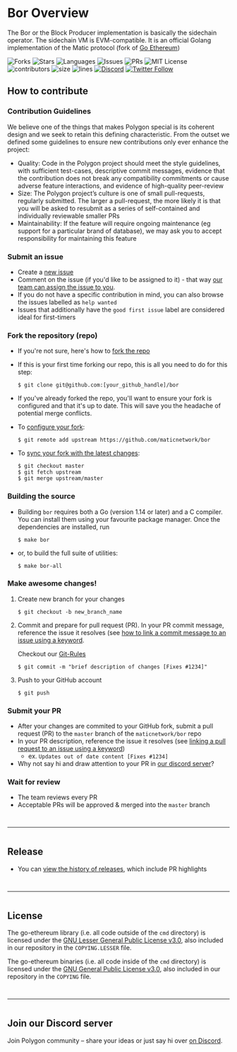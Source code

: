 # Bor Overview
The Bor or the Block Producer implementation is basically the sidechain operator. The sidechain VM is EVM-compatible. It is an official Golang implementation of the Matic protocol (fork of [Go Ethereum](https://github.com/ethereum/go-ethereum))

![Forks](https://img.shields.io/github/forks/maticnetwork/bor?style=social)
![Stars](https://img.shields.io/github/stars/maticnetwork/bor?style=social)
![Languages](https://img.shields.io/github/languages/count/maticnetwork/bor) 
![Issues](https://img.shields.io/github/issues/maticnetwork/bor) 
![PRs](https://img.shields.io/github/issues-pr-raw/maticnetwork/bor) 
![MIT License](https://img.shields.io/github/license/maticnetwork/bor)
![contributors](https://img.shields.io/github/contributors-anon/maticnetwork/bor) 
![size](https://img.shields.io/github/languages/code-size/maticnetwork/bor) 
![lines](https://img.shields.io/tokei/lines/github/maticnetwork/bor)
[![Discord](https://img.shields.io/discord/714888181740339261?color=1C1CE1&label=Polygon%20%7C%20Discord%20%F0%9F%91%8B%20&style=flat-square)](https://discord.gg/zdwkdvMNY2)
[![Twitter Follow](https://img.shields.io/twitter/follow/0xPolygon.svg?style=social)](https://twitter.com/0xPolygon)

## How to contribute

### Contribution  Guidelines
We believe one of the things that makes Polygon special is its coherent design and we seek to retain this defining characteristic. From the outset we defined some guidelines to ensure new contributions only ever enhance the project:

* Quality: Code in the Polygon project should meet the style guidelines, with sufficient test-cases, descriptive commit messages, evidence that the contribution does not break any compatibility commitments or cause adverse feature interactions, and evidence of high-quality peer-review
* Size: The Polygon project’s culture is one of small pull-requests, regularly submitted. The larger a pull-request, the more likely it is that you will be asked to resubmit as a series of self-contained and individually reviewable smaller PRs
* Maintainability: If the feature will require ongoing maintenance (eg support for a particular brand of database), we may ask you to accept responsibility for maintaining this feature
### Submit an issue

- Create a [new issue](https://github.com/maticnetwork/bor/issues/new/choose)
- Comment on the issue (if you'd like to be assigned to it) - that way [our team can assign the issue to you](https://github.blog/2019-06-25-assign-issues-to-issue-commenters/).
- If you do not have a specific contribution in mind, you can also browse the issues labelled as `help wanted`
- Issues that additionally have the `good first issue` label are considered ideal for first-timers

### Fork the repository (repo)

- If you're not sure, here's how to [fork the repo](https://help.github.com/en/articles/fork-a-repo)

- If this is your first time forking our repo, this is all you need to do for this step:

    ```
    $ git clone git@github.com:[your_github_handle]/bor
    ```

- If you've already forked the repo, you'll want to ensure your fork is configured and that it's up to date. This will save you the headache of potential merge conflicts.

- To [configure your fork](https://docs.github.com/en/github/collaborating-with-issues-and-pull-requests/configuring-a-remote-for-a-fork):

    ```
    $ git remote add upstream https://github.com/maticnetwork/bor
    ```

- To [sync your fork with the latest changes](https://docs.github.com/en/github/collaborating-with-issues-and-pull-requests/syncing-a-fork):

    ```
    $ git checkout master
    $ git fetch upstream
    $ git merge upstream/master
    ```

### Building the source

- Building `bor` requires both a Go (version 1.14 or later) and a C compiler. You can install
them using your favourite package manager. Once the dependencies are installed, run

     ```shell
     $ make bor
     ```

- or, to build the full suite of utilities:

     ```shell
     $ make bor-all
     ```

### Make awesome changes!

1. Create new branch for your changes

    ```
    $ git checkout -b new_branch_name
    ```

2. Commit and prepare for pull request (PR). In your PR commit message, reference the issue it resolves (see [how to link a commit message to an issue using a keyword](https://docs.github.com/en/free-pro-team@latest/github/managing-your-work-on-github/linking-a-pull-request-to-an-issue#linking-a-pull-request-to-an-issue-using-a-keyword).


    Checkout our [Git-Rules](https://docs.polygon.technology/docs/contribute/orientation#git-rules)

    ```
    $ git commit -m "brief description of changes [Fixes #1234]"
    ```

3. Push to your GitHub account

    ```
    $ git push
    ```

### Submit your PR

- After your changes are commited to your GitHub fork, submit a pull request (PR) to the `master` branch of the `maticnetwork/bor` repo
- In your PR description, reference the issue it resolves (see [linking a pull request to an issue using a keyword](https://docs.github.com/en/free-pro-team@latest/github/managing-your-work-on-github/linking-a-pull-request-to-an-issue#linking-a-pull-request-to-an-issue-using-a-keyword))
  - ex. `Updates out of date content [Fixes #1234]`
- Why not say hi and draw attention to your PR in [our discord server](https://discord.gg/zdwkdvMNY2)?

### Wait for review

- The team reviews every PR
- Acceptable PRs will be approved & merged into the `master` branch

<hr style="margin-top: 3em; margin-bottom: 3em;">

## Release

- You can [view the history of releases](https://github.com/maticnetwork/bor/releases), which include PR highlights

<hr style="margin-top: 3em; margin-bottom: 3em;">


## License

The go-ethereum library (i.e. all code outside of the `cmd` directory) is licensed under the
[GNU Lesser General Public License v3.0](https://www.gnu.org/licenses/lgpl-3.0.en.html),
also included in our repository in the `COPYING.LESSER` file.

The go-ethereum binaries (i.e. all code inside of the `cmd` directory) is licensed under the
[GNU General Public License v3.0](https://www.gnu.org/licenses/gpl-3.0.en.html), also
included in our repository in the `COPYING` file.

<hr style="margin-top: 3em; margin-bottom: 3em;">

## Join our Discord server

Join Polygon community  – share your ideas or just say hi over [on Discord](https://discord.gg/zdwkdvMNY2).
